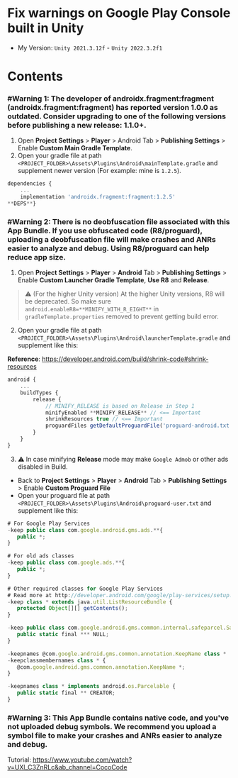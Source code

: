 # Fix warnings on Google Play Console built in **Unity**

- My Version: `Unity 2021.3.12f` - `Unity 2022.3.2f1`

# Contents

### #Warning 1: The developer of androidx.fragment:fragment (androidx.fragment:fragment) has reported version 1.0.0 as outdated. Consider upgrading to one of the following versions before publishing a new release: 1.1.0+.

1. Open **Project Settings** > **Player** > Android Tab > **Publishing Settings** > Enable **Custom Main Gradle Template**.
2. Open your gradle file at path `<PROJECT_FOLDER>\Assets\Plugins\Android\mainTemplate.gradle` and supplement newer version (For example: mine is `1.2.5`).

```js
dependencies {
    ...
    implementation 'androidx.fragment:fragment:1.2.5'
**DEPS**}
```

### #Warning 2: There is no deobfuscation file associated with this App Bundle. If you use obfuscated code (R8/proguard), uploading a deobfuscation file will make crashes and ANRs easier to analyze and debug. Using R8/proguard can help reduce app size.

1. Open **Project Settings** > **Player** > **Android** Tab > **Publishing Settings** > Enable **Custom Launcher Gradle Template**, **Use R8** and **Release**.

> ⚠️ (For the higher Unity version)
> At the higher Unity versions, R8 will be deprecated. So make sure `android.enableR8=**MINIFY_WITH_R_EIGHT**` in `gradleTemplate.properties` removed to prevent getting build error.

2. Open your gradle file at path `<PROJECT_FOLDER>\Assets\Plugins\Android\launcherTemplate.gradle` and supplement like this:

**Reference**: https://developer.android.com/build/shrink-code#shrink-resources

```js
android {
    ...
    buildTypes {
        release {
            // MINIFY_RELEASE is based on Release in Step 1
            minifyEnabled **MINIFY_RELEASE** // <== Important
            shrinkResources true // <== Important
            proguardFiles getDefaultProguardFile('proguard-android.txt')**SIGNCONFIG**
        }
    }
}
```

3. ⚠️ In case minifying **Release** mode may make `Google Admob` or other ads disabled in Build.

- Back to **Project Settings** > **Player** > **Android** Tab > **Publishing Settings** > Enable **Custom Proguard File**
- Open your proguard file at path `<PROJECT_FOLDER>\Assets\Plugins\Android\proguard-user.txt` and supplement like this:

```js
# For Google Play Services
-keep public class com.google.android.gms.ads.**{
   public *;
}

# For old ads classes
-keep public class com.google.ads.**{
   public *;
}

# Other required classes for Google Play Services
# Read more at http://developer.android.com/google/play-services/setup.html
-keep class * extends java.util.ListResourceBundle {
   protected Object[][] getContents();
}

-keep public class com.google.android.gms.common.internal.safeparcel.SafeParcelable {
   public static final *** NULL;
}

-keepnames @com.google.android.gms.common.annotation.KeepName class *
-keepclassmembernames class * {
   @com.google.android.gms.common.annotation.KeepName *;
}

-keepnames class * implements android.os.Parcelable {
   public static final ** CREATOR;
}
```

### #Warning 3: This App Bundle contains native code, and you've not uploaded debug symbols. We recommend you upload a symbol file to make your crashes and ANRs easier to analyze and debug.

Tutorial: https://www.youtube.com/watch?v=UXl_C3ZnRLc&ab_channel=CocoCode
